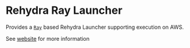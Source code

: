 # Rehydra Ray Launcher
Provides a [`Ray`](https://docs.ray.io/en/latest/) based Rehydra Launcher supporting execution on AWS.

See [website](https://rehydra.cc/docs/plugins/ray_launcher) for more information
